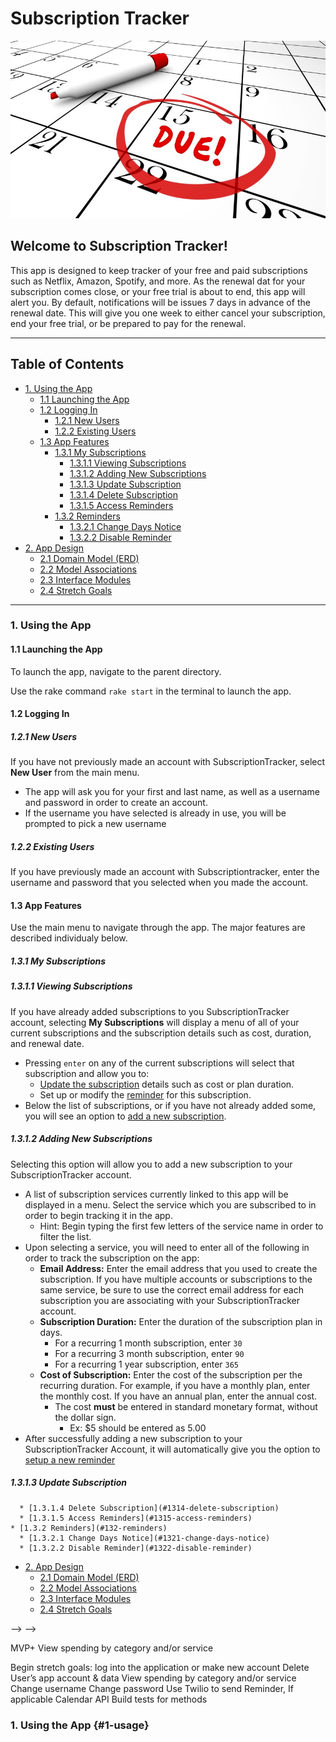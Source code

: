 # Subscription Tracker
![](due_date_on_calendar.jpeg)
## Welcome to Subscription Tracker! 
This app is designed to keep tracker of your free and paid subscriptions such as Netflix, Amazon, Spotify, and more. As the renewal dat for your subscription comes close, or your free trial is about to end, this app will alert you. By default, notifications will be issues 7 days in advance of the renewal date. This will give you one week to either cancel your subscription, end your free trial, or be prepared to pay for the renewal.

---
## Table of Contents
* [1. Using the App](#1-usage)
  * [1.1 Launching the App](#11-launching-the-app)
  * [1.2 Logging In](#12-logging-in)
    * [1.2.1 New Users](#121-new-users)
    * [1.2.2 Existing Users](#122-existing-users)
  * [1.3 App Features](#13-app-features)
    * [1.3.1 My Subscriptions](#131-my-subscriptions)
      * [1.3.1.1 Viewing Subscriptions](#1311-viewing-subscriptions)
      * [1.3.1.2 Adding New Subscriptions](#1312-adding-new-subscriptions)
      * [1.3.1.3 Update Subscription](#1313-update-subscription)
      * [1.3.1.4 Delete Subscription](#1314-delete-subscription)
      * [1.3.1.5 Access Reminders](#1315-access-reminders)
    * [1.3.2 Reminders](#132-reminders)
      * [1.3.2.1 Change Days Notice](#1321-change-days-notice)
      * [1.3.2.2 Disable Reminder](#1322-disable-reminder)
* [2. App Design](#2-app-design)
  * [2.1 Domain Model (ERD)](#21-domain-model-(erd))
  * [2.2 Model Associations](#22-model-associations)
  * [2.3 Interface Modules](#23-interface-modules)
  * [2.4 Stretch Goals](#24-stretch-goals)
---
### 1. Using the App
#### 1.1 Launching the App
To launch the app, navigate to the parent directory.

Use the rake command `rake start` in the terminal to launch the app.

#### 1.2 Logging In
##### 1.2.1 New Users
If you have not previously made an account with SubscriptionTracker, select <strong>New User</strong> from the main menu.
* The app will ask you for your first and last name, as well as a username and password in order to create an account.
* If the username you have selected is already in use, you will be prompted to pick a new username
##### 1.2.2 Existing Users
If you have previously made an account with Subscriptiontracker, enter the username and password that you selected when you made the account.
#### 1.3 App Features
Use the main menu to navigate through the app. The major features are described individualy below.
##### 1.3.1 My Subscriptions
##### 1.3.1.1 Viewing Subscriptions
If you have already added subscriptions to you SubscriptionTracker account, selecting <strong>My Subscriptions</strong> will display a menu of all of your current subscriptions and the subscription details such as cost, duration, and renewal date. 
* Pressing `enter` on any of the current subscriptions will select that subscription and allow you to:
  * [Update the subscription](#1313-update-subscription) details such as cost or plan duration.
  * Set up or modify the [reminder](#132-reminders) for this subscription.
* Below the list of subscriptions, or if you have not already added some, you will see an option to [add a new subscription](#1312-adding-new-subscriptions).

##### 1.3.1.2 Adding New Subscriptions
Selecting this option will allow you to add a new subscription to your SubscriptionTracker account.
* A list of subscription services currently linked to this app will be displayed in a menu. Select the service which you are subscribed to in order to begin tracking it in the app.
  * Hint: Begin typing the first few letters of the service name in order to filter the list.
* Upon selecting a service, you will need to enter all of the following in order to track the subscription on the app:
  * <strong>Email Address:</strong> Enter the email address that you used to create the subscription. If you have multiple accounts or subscriptions to the same service, be sure to use the correct email address for each subscription you are associating with your SubscriptionTracker account.
  * <strong>Subscription Duration:</strong> Enter the duration of the subscription plan in days.
    * For a recurring 1 month subscription, enter `30`
    * For a recurring 3 month subscription, enter `90`
    * For a recurring 1 year subscription, enter `365`
  * <strong>Cost of Subscription:</strong> Enter the cost of the subscription per the recurring duration. For example, if you have a monthly plan, enter the monthly cost. If you have an annual plan, enter the annual cost.
    * The cost <strong>must</strong> be entered in standard monetary format, without the dollar sign.
      * Ex: $5 should be entered as 5.00
* After successfully adding a new subscription to your SubscriptionTracker Account, it will automatically give you the option to [setup a new reminder](#132-reminders)

##### 1.3.1.3 Update Subscription





      * [1.3.1.4 Delete Subscription](#1314-delete-subscription)
      * [1.3.1.5 Access Reminders](#1315-access-reminders)
    * [1.3.2 Reminders](#132-reminders)
      * [1.3.2.1 Change Days Notice](#1321-change-days-notice)
      * [1.3.2.2 Disable Reminder](#1322-disable-reminder)
* [2. App Design](#2-app-design)
  * [2.1 Domain Model (ERD)](#21-domain-model-(erd))
  * [2.2 Model Associations](#22-model-associations)
  * [2.3 Interface Modules](#23-interface-modules)
  * [2.4 Stretch Goals](#24-stretch-goals)































<!-- User Stories (remember about CRUD):

E.g. User will be able to:
<!-- Change Name -->
<!-- Make a new subscription
<!-- View subscriptions -->
<!-- Change subscription cost
Change subscription duration
Delete subscription -->
<!-- Delete User’s app account & data -->
<!-- Create new service -->
<!-- Update service categories --> -->
<!-- Create/View/Disable reminders -->
<!-- Change how far in advance reminder is issued -->
<!-- Delete reminder (with warning) -->
<!-- Create new service category if it doesn’t exist --> -->

MVP+
View spending by category and/or service

<!-- Develop Schema & Associations & Seed  - done
Develop CRUD methods - done
Develop CLI Interface - WIP -->

Begin stretch goals:
log into the application or make new account
Delete User’s app account & data
View spending by category and/or service
Change username
Change password
Use Twilio to send Reminder, If applicable Calendar API
Build tests for methods



### 1. Using the App {#1-usage}